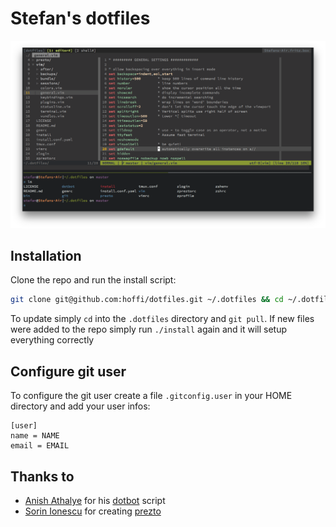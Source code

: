 # Stefan's dotfiles

![Screenshot of vim and shell prompt](https://raw.githubusercontent.com/hoffi/dotfiles/master/screenshot.png)

## Installation
Clone the repo and run the install script:
```bash
git clone git@github.com:hoffi/dotfiles.git ~/.dotfiles && cd ~/.dotfiles && ./install
```

To update simply `cd` into the `.dotfiles` directory and `git pull`.
If new files were added to the repo simply run `./install` again and it will setup
everything correctly

## Configure git user
To configure the git user create a file `.gitconfig.user` in your HOME directory
and add your user infos:
```
[user]
name = NAME
email = EMAIL
```

## Thanks to

* [Anish Athalye](http://www.anishathalye.com) for his [dotbot](https://github.com/anishathalye/dotbot) script
* [Sorin Ionescu](https://github.com/sorin-ionescu) for creating [prezto](https://github.com/sorin-ionescu/prezto)
